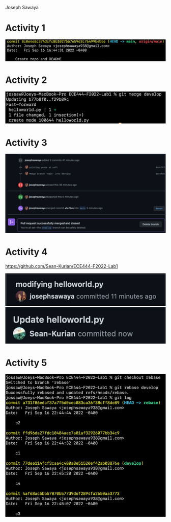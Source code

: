 Joseph Sawaya

# Activity 1
![](images/Activity1.png)

# Activity 2
![](images/Activity2.png)

# Activity 3
![](images/Activity3.png)

# Activity 4
https://github.com/Sean-Kurian/ECE444-F2022-Lab1

![](images/Activity4-1.png)
![](images/Activity4-2.png)

# Activity 5

![](images/Activity5.png)